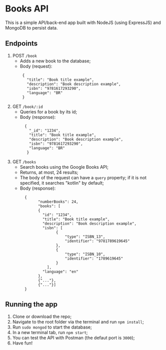 # Books API

This is a simple API/back-end app built with NodeJS (using ExpressJS) and MongoDB to persist data.

## Endpoints
1. POST `/book`
   * Adds a new book to the database;
   * Body (request):
     ```
      {
        "title": "Book title example",
        "description": "Book description example",
        "isbn": "9781617293290",
        "language": "BR"
      }
     ```
2. GET `/book/:id`
   * Queries for a book by its id;
   * Body (response):
     ```
       {
         "_id": "1234",
         "title": "Book title example",
         "description": "Book description example",
         "isbn": "9781617293290",
         "language": "BR"
        }
     ```
3. GET `/books`
   * Search books using the Google Books API;
   * Returns, at most, 24 results;
   * The body of the request can have a `query` property; if it is not specified, it searches "kotlin" by default;
   * Body (response):
     ```
       {
             "numberBooks": 24,
             "books": [
             {
               "id": "1234",
               "title": "Book title example",
               "description": "Book description example",
               "isbn": [
                     {
                         "type": "ISBN_13",
                         "identifier": "9781789619645"
                     },
                     {
                         "type": "ISBN_10",
                         "identifier": "1789619645"
                     }
                 ],
               "language": "en"
             },
             {"..."},
             {"..."}]
       }
     ```

  ## Running the app
  1. Clone or download the repo;
  2. Navigate to the root folder via the terminal and run `npm install`;
  3. Run `sudo mongod` to start the database;
  4. In a new terminal tab, run `npm start`;
  5. You can test the API with Postman (the defaut port is `3000`);
  6. Have fun!
